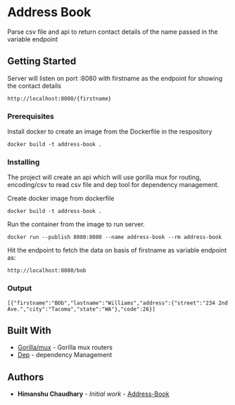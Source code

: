 # Address Book

Parse csv file and api to return contact details of the name passed in the variable endpoint

## Getting Started

Server will listen on port :8080 with firstname as the endpoint for showing the contact details
```
http://localhost:8080/{firstname}
```

### Prerequisites

Install docker to create an image from the Dockerfile in the respository

```
docker build -t address-book .
```

### Installing

The project will create an api which will use gorilla mux for routing, encoding/csv to read csv file
and dep tool for dependency management.

Create docker image from dockerfile

```
docker build -t address-book .
```

Run the container from the image to run server.

```
docker run --publish 8080:8080 --name address-book --rm address-book
```

Hit the endpoint to fetch the data on basis of firstname as variable endpoint as:

```
http://localhost:8080/bob
```
### Output

```
[{"firstname":"BOb","lastname":"Williams","address":{"street":"234 2nd Ave.","city":"Tacoma","state":"WA"},"code":26}]
```

## Built With

* [Gorilla/mux](https://github.com/gorilla/mux) - Gorilla mux routers
* [Dep](https://github.com/golang/dep) - dependency Management

## Authors

* **Himanshu Chaudhary** - *Initial work* - [Address-Book](https://github.com/Himanshuxone/address-book)

